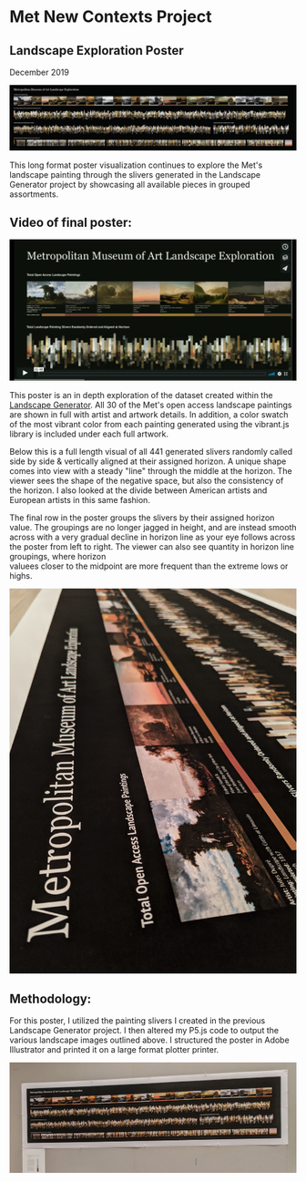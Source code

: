 # Met New Contexts Project
## Landscape Exploration Poster
December 2019


![Context Final](assets/FullViewFinal.png "Context Final")

This long format poster visualization continues to explore the Met's landscape painting through the 
slivers generated in the Landscape Generator project by showcasing all available pieces in grouped assortments.


## Video of final poster:
[![New Contexts Project: Landscape Exploration Poster](assets/ContextsVideo.png)](https://vimeo.com/379171213 "Landscape Exploration Poster Video - Click to Watch!")


This poster is an in depth exploration of the dataset created within the [Landscape Generator](https://github.com/amandersonyou/MajorStudio1_AAY/blob/master/Met_Interactive/README.md).
All 30 of the Met's open access landscape paintings are shown in full with artist and artwork details. In addition, 
a color swatch of the most vibrant color from each painting generated using the vibrant.js library is included under 
each full artwork.

Below this is a full length visual of all 441 generated slivers randomly called side by side & vertically 
aligned at their assigned horizon. A unique shape comes into view with a steady "line" through the middle 
at the horizon. The viewer sees the shape of the negative space, but also the consistency of the horizon.
I also looked at the divide between American artists and European artists in this same fashion.

The final row in the poster groups the slivers by their assigned horizon value. The groupings are no longer 
jagged in height, and are instead smooth across with a very gradual decline in horizon line as your eye follows 
across the poster from left to right. The viewer can also see quantity in horizon line groupings, where horizon  
valuees closer to the midpoint are more frequent than the extreme lows or highs.

![CloseUp](assets/CloseUpMet.png "Close Final")


## Methodology:

For this poster, I utilized the painting slivers I created in the previous Landscape Generator project.
I then altered my P5.js code to output the various landscape images outlined above. I structured the poster 
in Adobe Illustrator and printed it on a large format plotter printer. 

![Classroom Presentation](assets/Classroom.jpg "Classroom Final")